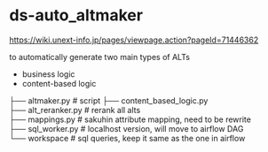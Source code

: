 # ds-auto_altmaker

https://wiki.unext-info.jp/pages/viewpage.action?pageId=71446362

to automatically generate two main types of ALTs  
* business logic 
* content-based logic


├── altmaker.py # script 
├── content_based_logic.py  
├── alt_reranker.py  # rerank all alts   
├── mappings.py  # sakuhin attribute mapping, need to be rewrite  
├── sql_worker.py  # localhost version, will move to airflow DAG   
└── workspace  # sql queries, keep it same as the one in airflow 

